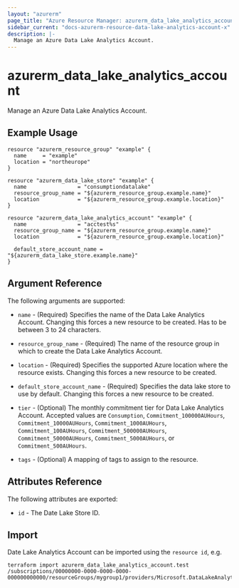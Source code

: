 ```yaml
---
layout: "azurerm"
page_title: "Azure Resource Manager: azurerm_data_lake_analytics_account"
sidebar_current: "docs-azurerm-resource-data-lake-analytics-account-x"
description: |-
  Manage an Azure Data Lake Analytics Account.
---
```


# azurerm_data_lake_analytics_account

Manage an Azure Data Lake Analytics Account.

## Example Usage

```hcl
resource "azurerm_resource_group" "example" {
  name     = "example"
  location = "northeurope"
}

resource "azurerm_data_lake_store" "example" {
  name                = "consumptiondatalake"
  resource_group_name = "${azurerm_resource_group.example.name}"
  location            = "${azurerm_resource_group.example.location}"
}

resource "azurerm_data_lake_analytics_account" "example" {
  name                = "acctest%s"
  resource_group_name = "${azurerm_resource_group.example.name}"
  location            = "${azurerm_resource_group.example.location}"

  default_store_account_name = "${azurerm_data_lake_store.example.name}"
}

```

## Argument Reference

The following arguments are supported:

* `name` - (Required) Specifies the name of the Data Lake Analytics Account. Changing this forces a new resource to be created. Has to be between 3 to 24 characters.

* `resource_group_name` - (Required) The name of the resource group in which to create the Data Lake Analytics Account.

* `location` - (Required) Specifies the supported Azure location where the resource exists. Changing this forces a new resource to be created.

* `default_store_account_name` - (Required) Specifies the data lake store to use by default. Changing this forces a new resource to be created.

* `tier` - (Optional) The monthly commitment tier for Data Lake Analytics Account. Accepted values are `Consumption`, `Commitment_100000AUHours`, `Commitment_10000AUHours`, `Commitment_1000AUHours`, `Commitment_100AUHours`, `Commitment_500000AUHours`, `Commitment_50000AUHours`, `Commitment_5000AUHours`, or `Commitment_500AUHours`.

* `tags` - (Optional) A mapping of tags to assign to the resource.

## Attributes Reference

The following attributes are exported:

* `id` - The Date Lake Store ID.

## Import

Date Lake Analytics Account can be imported using the `resource id`, e.g.

```shell
terraform import azurerm_data_lake_analytics_account.test /subscriptions/00000000-0000-0000-0000-000000000000/resourceGroups/mygroup1/providers/Microsoft.DataLakeAnalytics/accounts/mydatalakeaccount
```
